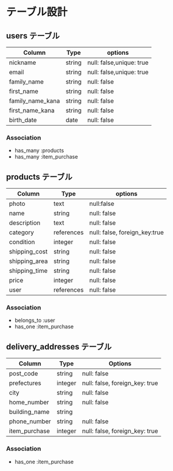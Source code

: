 # テーブル設計

## users テーブル

|  Column           |  Type   |  options                  |
|  ---------------  |  ------ |  -----------              |
|  nickname         |  string |  null: false,unique: true |
|  email            |  string |  null: false,unique: true |
|  family_name      |  string |  null: false              |
|  first_name       |  string |  null: false              |
|  family_name_kana |  string |  null: false              |
|  first_name_kana  |  string |  null: false              |
|  birth_date       |  date   |  null: false              |

### Association

- has_many :products
- has_many :item_purchase

## products テーブル

|  Column           |  Type      |  options                       |
|  ---------------- |  --------- |  -----------                   |
|  photo            |  text      |  null:false                    |
|  name             |  string    |  null: false                   |
|  description      |  text      |  null: false                   |
|  category         |  references|  null: false, foreign_key:true |
|  condition        |  integer   |  null: false                   |
|  shipping_cost    |  string    |  null: false                   |
|  shipping_area    |  string    |  null: false                   |
|  shipping_time    |  string    |  null: false                   |
|  price            |  integer   |  null: false                   |
|  user             |  references|  null: false                   |
### Association

- belongs_to :user
- has_one :item_purchase

## delivery_addresses テーブル

| Column        | Type       | Options                        |
| ------------- | ---------- | ------------------------------ |
| post_code     | string     | null: false                    |
| prefectures   | integer    | null: false, foreign_key: true |
| city          | string     | null: false                    |
| home_number   | string     | null: false                    |
| building_name | string     |                                |
| phone_number  | string     | null: false                    |
| item_purchase | integer    | null: false, foreign_key: true |

### Association

- has_one :item_purchase
